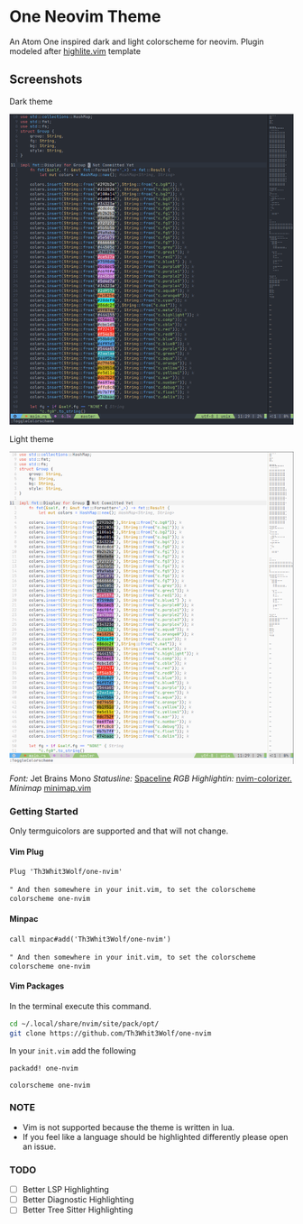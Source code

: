 # One Neovim Theme

An Atom One inspired dark and light colorscheme for neovim. Plugin modeled after [highlite.vim](https://github.com/Iron-E/nvim-highlite/blob/master/colors/highlite.vim) template

## Screenshots

Dark theme

![dark theme](assets/dark.png)

Light theme

![light theme](assets/light.png)

*Font:* Jet Brains Mono
*Statusline:* [Spaceline](https://github.com/glepnir/spaceline.vim)
*RGB Highlightin:* [nvim-colorizer.](https://github.com/norcalli/nvim-colorizer.lua)
*Minimap* [minimap.vim](https://github.com/wfxr/minimap.vim)

### Getting Started

Only termguicolors are supported and that will not change.

#### Vim Plug

```vim
Plug 'Th3Whit3Wolf/one-nvim'

" And then somewhere in your init.vim, to set the colorscheme
colorscheme one-nvim
```

#### Minpac

```vim
call minpac#add('Th3Whit3Wolf/one-nvim')

" And then somewhere in your init.vim, to set the colorscheme
colorscheme one-nvim
```

#### Vim Packages

In the terminal execute this command.

```sh
cd ~/.local/share/nvim/site/pack/opt/
git clone https://github.com/Th3Whit3Wolf/one-nvim
```

In your `init.vim` add the following

```vim
packadd! one-nvim
```

```vim
colorscheme one-nvim
```

### NOTE

- Vim is not supported because the theme is written in lua.
- If you feel like a language should be highlighted differently please open an issue.

### TODO

- [ ] Better LSP Highlighting
- [ ] Better Diagnostic Highlighting
- [ ] Better Tree Sitter Highlighting

